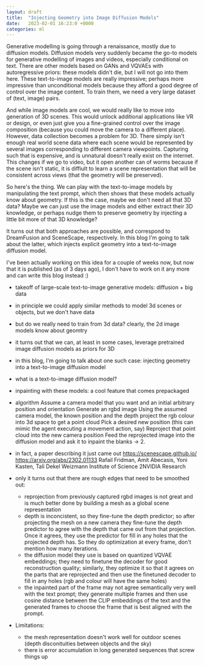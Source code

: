 ```yaml
---
layout: draft
title:  "Injecting Geometry into Image Diffusion Models"
date:   2023-02-01 16:23:0 +0000
categories: ml
---
```


Generative modelling is going through a renaissance, mostly due to diffusion models.
Diffusion models very suddenly became the go-to models for generative modelling of images and videos, especially conditional on text.
There are other models based on GANs and VQVAEs with autoregressive priors: these models didn't die, but I will not go into them here.
These text-to-image models are really impressive; perhaps more impressive than unconditional models because they afford a good degree of control over the image content.
To train them, we need a very large dataset of (text, image) pairs.

And while image models are cool, we would really like to move into generation of 3D scenes. This would unlock additional applications like VR or design, or even just give you a fine-grained control over the image composition (because you could move the camera to a different place).
However, data collection becomes a problem for 3D. There simply isn't enough real world scene data where each scene would be represented by several images corresponding to different camera viewpoints. Capturing such that is expensive, and is unnatural doesn't really exist on the internet. This changes if we go to video, but it open another can of worms because if the scene isn't static, it is diffiult to learn a scene representation that will be consistent across views (that the geometry will be preserved).

So here's the thing. We can play with the text-to-image models by manipulating the text prompt, which then shows that these models actually know about geometry. If this is the case, maybe we don't need all that 3D data? Maybe we can just use the image models and either extract their 3D knowledge, or perhaps nudge them to preserve geometry by injecting a little bit more of that 3D knowledge?

It turns out that both approaches are possible, and correspond to DreamFusion and SceneScape, respectively.
In this blog I'm going to talk about the latter, which injects explicit geometry into a text-to-image diffusion model.

I've been actually working on this idea for a couple of weeks now, but now that it is published (as of 3 days ago), I don't have to work on it any more and can write this blog instead :)

- takeoff of large-scale text-to-image generative models: diffusion + big data
- in principle we could apply similar methods to model 3d scenes or objects, but we don't have data
- but do we really need to train from 3d data? clearly, the 2d image models know about geomtry
- it turns out that we can, at least in some cases, leverage pretrained image diffusion models as priors for 3D
- in this blog, I'm going to talk about one such case: injecting geometry into a text-to-image diffusion model

- what is a text-to-image diffusion model?
- inpainting with these models: a cool feature that comes prepackaged

- algorithm
Assume a camera model that you want and an initial arbitrary position and orientation
Generate an rgbd image
Using the assumed camera model, the known position and the depth project the rgb colour into 3d space to get a point cloud
Pick a desired new position (this can mimic the agent executing a movement action, say)
Reproject that point cloud into the new camera position
Feed the reprojected image into the diffusion model and ask it to inpaint the blanks -> 2.

- in fact, a paper describing it just came out https://scenescape.github.io/ https://arxiv.org/abs/2302.01133 Rafail Fridman, Amit Abecasis, Yoni Kasten, Tali Dekel Weizmann Institute of Science 2NVIDIA Research
- only it turns out that there are rough edges that need to be smoothed out:
  - reprojection from previously captured rgbd images is not great and is much better done by building a mesh as a global scene representation
  - depth is inconcistent, so they fine-tune the depth predictor; so after projecting the mesh on a new camera they fine-tune the depth predictor to agree with the depth that came out from that projection. Once it agrees, they use the predictor for fill in any holes that the projected depth has. So they do optimization at every frame, don't mention how many iterations.
  - the diffusion model they use is based on quantized VQVAE embeddings; they need to finetune the decoder for good reconstruction quality; similarly, they optimize it so that it agrees on the parts that are reprojected and then use the finetuned decoder to fill in any holes (rgb and colour will have the same holes)
  - the inpainted part of the frame may not agree semantically very well with the text prompt; they generate multiple frames and then use cosine distance between the CLIP embeddings of the text and the generated frames to choose the frame that is best aligned with the prompt.

- Limitations:
  - the mesh representation doesn't work well for outdoor scenes (depth disconituities between objects and the sky)
  - there is error accumulation in long generated sequences that screw things up
